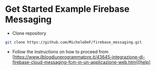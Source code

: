 # Get Started Example Firebase Messaging

- Clone repository

```sh
git clone https://github.com/MicheleDeF/firebase_messaging.git
```

- Follow the instructions on how to proceed from [https://www.ilblogdiunprogrammatore.it/43645-integrazione-di-firebase-cloud-messaging-fcm-in-un-applicazione-web.html][help]


 [help]: <https://www.ilblogdiunprogrammatore.it/43645-integrazione-di-firebase-cloud-messaging-fcm-in-un-applicazione-web.html>
